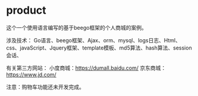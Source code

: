 # product
这个一个使用语言编写的基于beego框架的个人商城的案例。

涉及技术：
  Go语言、beego框架、Ajax、orm、mysql、logs日志、Html、css、javaScript、Jquery框架、template模板、md5算法、hash算法、session会话、
 
有关第三方网站：
  小度商城：https://dumall.baidu.com/
  京东商城：https://www.jd.com/
  
注意：购物车功能还未开发完成。
   

